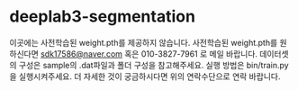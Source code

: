 # deeplab3-segmentation
이곳에는 사전학습된 weight.pth를 제공하지 않습니다. 사전학습된 weight.pth를 원하신다면 sdk17586@naver.com 혹은 010-3827-7961 로 메일 바랍니다. 데이터셋의 구성은 sample의 .dat파일과 폴더 구성을 참고해주세요. 실행 방법은 bin/train.py을 실행시켜주세요. 더 자세한 것이 궁금하시다면 위의 연락수단으로 연락 바랍니다.
